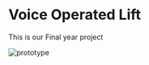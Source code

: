 # Voice Operated Lift
This is our Final year project


![prototype](https://github.com/OnkarWaman/Voice-Operated-Lift/assets/90407551/2cd4ef86-1d9c-4715-8e89-5d2d5a6fee27)
